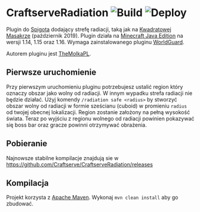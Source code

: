 CraftserveRadiation ![Build](https://github.com/Craftserve/CraftserveRadiation/workflows/Build/badge.svg) ![Deploy](https://github.com/Craftserve/CraftserveRadiation/workflows/Deploy/badge.svg)
===================

Plugin do [Spigota](https://spigotmc.org/) dodający strefę radiacji, taką jak na [Kwadratowej Masakrze](https://kwadratowa.tv) (październik 2019).
Plugin działa na [Minecraft Java Edition](https://minecraft.net) na wersji 1.14, 1.15 oraz 1.16. Wymaga zainstalowanego pluginu [WorldGuard](https://enginehub.org/worldguard/).

Autorem pluginu jest [TheMolkaPL](https://github.com/TheMolkaPL).

Pierwsze uruchomienie
---

Przy pierwszym uruchomieniu pluginu potrzebujesz ustalić region który oznaczy obszar jako wolny od radiacji. W innym wypadku strefa radiacji nie będzie działać. Użyj komendy `/radiation safe <radius>` by stworzyć obszar wolny od radiacji w formie sześcianu (cuboid) w promieniu `radius` od twojej obecnej lokalizacji. Region zostanie założony na pełną wysokość świata. Teraz po wyjściu z regionu wolnego od radiacji powinien pokazywać się boss bar oraz gracze powinni otrzymywać obrażenia.

Pobieranie
---

Najnowsze stabilne kompilacje znajdują sie w https://github.com/Craftserve/CraftserveRadiation/releases

Kompilacja
---

Projekt korzysta z [Apache Maven](https://maven.apache.org/). Wykonaj `mvn clean install` aby go zbudować.
